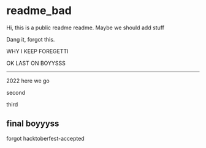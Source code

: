 # readme_bad
Hi, this is a public readme readme.
Maybe we should add stuff

Dang it, forgot this.

WHY I KEEP FOREGETTI

OK LAST ON BOYYSSS



------
2022 here we go

second

third

final boyyyss
------
forgot hacktoberfest-accepted

